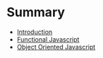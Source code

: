 # Summary

* [Introduction](readmemd.md)
* [Functional Javascript](functional/readme.md)
* [Object Oriented Javascript](oojs/readme.md)

